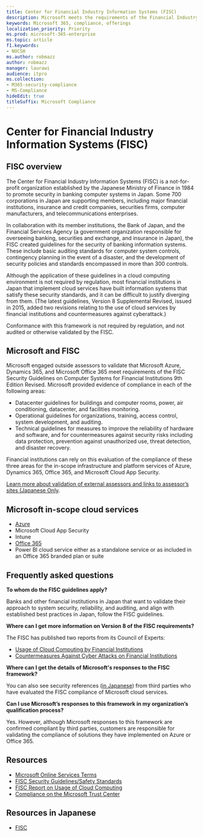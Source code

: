 ```yaml
---
title: Center for Financial Industry Information Systems (FISC)
description: Microsoft meets the requirements of the Financial Industry Information Systems v.8 standard in Japan.
keywords: Microsoft 365, compliance, offerings
localization_priority: Priority
ms.prod: microsoft-365-enterprise
ms.topic: article
f1.keywords:
- NOCSH
ms.author: robmazz
author: robmazz
manager: laurawi
audience: itpro
ms.collection:
- M365-security-compliance
- MS-Compliance
hideEdit: true
titleSuffix: Microsoft Compliance
---
```


# Center for Financial Industry Information Systems (FISC)

## FISC overview

The Center for Financial Industry Information Systems (FISC) is a not-for-profit organization established by the Japanese Ministry of Finance in 1984 to promote security in banking computer systems in Japan. Some 700 corporations in Japan are supporting members, including major financial institutions, insurance and credit companies, securities firms, computer manufacturers, and telecommunications enterprises.

In collaboration with its member institutions, the Bank of Japan, and the Financial Services Agency (a government organization responsible for overseeing banking, securities and exchange, and insurance in Japan), the FISC created guidelines for the security of banking information systems. These include basic auditing standards for computer system controls, contingency planning in the event of a disaster, and the development of security policies and standards encompassed in more than 300 controls.

Although the application of these guidelines in a cloud computing environment is not required by regulation, most financial institutions in Japan that implement cloud services have built information systems that satisfy these security standards, and it can be difficult to justify diverging from them. (The latest guidelines, Version 8 Supplemental Revised, issued in 2015, added two revisions relating to the use of cloud services by financial institutions and countermeasures against cyberattack.)

Conformance with this framework is not required by regulation, and not audited or otherwise validated by the FISC.

## Microsoft and FISC

Microsoft engaged outside assessors to validate that Microsoft Azure, Dynamics 365, and Microsoft Office 365 meet requirements of the FISC Security Guidelines on Computer Systems for Financial Institutions 9th Edition Revised. Microsoft provided evidence of compliance in each of the following areas:

- Datacenter guidelines for buildings and computer rooms, power, air conditioning, datacenter, and facilities monitoring.
- Operational guidelines for organizations, training, access control, system development, and auditing.
- Technical guidelines for measures to improve the reliability of hardware and software, and for countermeasures against security risks including data protection, prevention against unauthorized use, threat detection, and disaster recovery.

Financial institutions can rely on this evaluation of the compliance of these three areas for the in-scope infrastructure and platform services of Azure, Dynamics 365, Office 365, and Microsoft Cloud App Security.

[Learn more about validation of external assessors and links to assessor’s sites (Japanese Only](https://cloudblogs.microsoft.com/industry-blog/ja-jp/financial-services/2018/05/11/fisc_v9/).

## Microsoft in-scope cloud services

- [Azure](https://aka.ms/AzureCompliance)
- Microsoft Cloud App Security
- Intune
- [Office 365](https://go.microsoft.com/fwlink/p/?LinkID=2077751)
- Power BI cloud service either as a standalone service or as included in an Office 365 branded plan or suite

## Frequently asked questions

**To whom do the FISC guidelines apply?**

Banks and other financial institutions in Japan that want to validate their approach to system security, reliability, and auditing, and align with established best practices in Japan, follow the FISC guidelines.

**Where can I get more information on Version 8 of the FISC requirements?**

The FISC has published two reports from its Council of Experts:

- [Usage of Cloud Computing by Financial Institutions](https://aka.ms/cloud-computing-report-en)
- [Countermeasures Against Cyber Attacks on Financial Institutions](https://aka.ms/cyberattack-counter)

**Where can I get the details of Microsoft's responses to the FISC framework?**

You can also see security references ([in Japanese](https://aka.ms/microsoftresponsetofiscguidancejapanese)) from third parties who have evaluated the FISC compliance of Microsoft cloud services.

**Can I use Microsoft’s responses to this framework in my organization’s qualification process?**

Yes. However, although Microsoft responses to this framework are confirmed compliant by third parties, customers are responsible for validating the compliance of solutions they have implemented on Azure or Office 365.

## Resources

- [Microsoft Online Services Terms](https://aka.ms/Online-Services-Terms)
- [FISC Security Guidelines/Safety Standards](https://www.fisc.or.jp/english)
- [FISC Report on Usage of Cloud Computing](https://aka.ms/cloud-computing-report-en)
- [Compliance on the Microsoft Trust Center](https://www.microsoft.com/trust-center/compliance/compliance-overview)

## Resources in Japanese

- [FISC](https://www.fisc.or.jp/)
